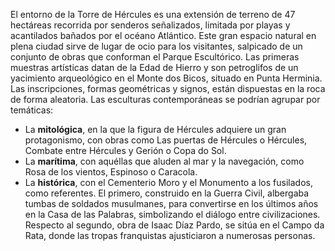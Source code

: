El entorno de la Torre de Hércules es una extensión de terreno de 47 hectáreas recorrida por senderos señalizados, limitada por playas y acantilados bañados por el océano Atlántico. Este gran espacio natural en plena ciudad sirve de lugar de ocio para los visitantes, salpicado de un conjunto de obras que conforman el Parque Escultórico. Las primeras muestras artísticas datan de la Edad de Hierro y son petroglifos de un yacimiento arqueológico en el Monte dos Bicos, situado en Punta Herminia. Las inscripciones, formas geométricas y signos, están dispuestas en la roca de forma aleatoria. Las esculturas contemporáneas se podrían agrupar por temáticas: 

* La **mitológica**, en la que la figura de Hércules adquiere un gran protagonismo, con obras como Las puertas de Hércules o Hércules, Combate entre Hércules y Gerión o Copa do Sol. 
* La **marítima**, con aquéllas que aluden al mar y la navegación, como Rosa de los vientos, Espinoso o Caracola. 
* La **histórica**, con el Cementerio Moro y el Monumento a los fusilados, como referentes. El primero, construido en la Guerra Civil, albergaba tumbas de soldados musulmanes, para convertirse en los últimos años en la Casa de las Palabras, simbolizando el diálogo entre civilizaciones. Respecto al segundo, obra de Isaac Díaz Pardo, se sitúa en el Campo da Rata, donde las tropas franquistas ajusticiaron a numerosas personas.